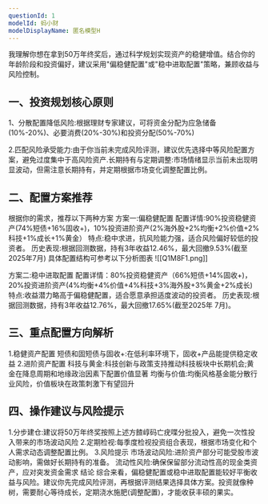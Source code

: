 ```yaml
---
questionId: 1
modelId: 蚂小财
modelDisplayName: 匿名模型H
---
```

我理解你想在拿到50万年终奖后，通过科学规划实现资产的稳健增值。结合你的年龄阶段和投资偏好，建议采用"偏稳健配置"或"稳中进取配置"策略，兼顾收益与风险控制。


## **一、投资规划核心原则**
1、分散配置降低风险:根据理财专家建议，可将资金分配为应急储备(10%-20%)、必要消费(20%-30%)和投资分配(50%-70%)

2.匹配风险承受能力:由于你当前未完成风险评测，建议优先选择中等风险配置方案，避免过度集中于高风险资产.长期持有与定期调整:市场情绪显示当前未出现明显波动，但需注意长期持有，并定期根据市场变化调整配置比例。

## **二、配置方案推荐**
根据你的需求，推荐以下两种方案
方案一:偏稳健配置
配置详情:90%投资稳健资产(74%短债+16%固收+)，10%投资进阶资产(2%海外股+2%均衡+2%价值+2%科技+1%成长+1%黄金）
特点:稳中求进，抗风险能力强，适合风险偏好较低的投资者。
历史表现:根据回测数据，持有3年收益12.46%，最大回撤9.53%(截至2025年7月)
具体配置结构可参考以下分析图表
![[Q1M8F1.png]]

方案二:稳中进取配置
配置详情：80%投资稳健资产（66%短债+14%固收+)，20%投资进阶资产(4%均衡+4%价值+4%科技+3%海外股+3%黄金+2%成长)
特点:收益潜力略高于偏稳健配置，适合愿意承担适度波动的投资者。
历史表现:根据回测数据，持有3年收益12.76%，最大回撤17.65%(截至2025年
7月)。

## **三、重点配置方向解析**
1.稳健资产配置
短债和固短债与固收+:在低利率环境下，固收+产品能提供稳定收益
2.进阶资产配置
科技与黄金:科技创新与政策支持推动科技板块中长期机会;黄金在降息周期和地缘政治因素下配置价值显著
均衡与价值:均衡风格基金能分散行业风险，价值板块在政策刺激下有望回升

## **四、操作建议与风险提示**
1.分步建仓:建议将50万年终奖按照上述方餷崞码亡疣喋分批投入，避免一次性投入带来的市场波动风险
2.定期检视:每季度检视投资组合表现，根据市场变化和个人需求动态调整配置比例。
3.风险提示
市场波动风险:进阶资产部分可能受股市波动影响，需做好长期持有的准备。
流动性风险:确保保留部分流动性高的现金类资产，应对突发资金需求
结论
综合来看，偏稳健配置或稳中进取配置能较好平衡收益与风险。建议你先完成风险评测，再根据评测结果选择具体方案。投资就像种树，需要耐心等待成长，定期浇水施肥(调整配置)，才能收获丰硕的果实。


